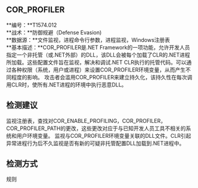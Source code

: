 ## COR_PROFILER  
**编号：**T1574.012  
**战术：**防御规避（Defense Evasion)  
**数据源：**文件监视，进程命令行参数，进程监视，Windows注册表  
**基本描述：**COR_PROFILER是.NET Framework的一项功能，允许开发人员指定一个非托管（或.NET外部）的DLL，该DLL会被每个加载了CLR的.NET进程所加载。这些配置文件旨在监视，解决和调试.NET CLR执行的托管代码。可以通过各种权限（系统，用户或进程）来设置COR_PROFILER环境变量，从而产生不同程度的影响。
攻击者会滥用COR_PROFILER来建立持久化，该持久性在每次调用CLR时，使所有.NET进程的环境中执行恶意DLL。  
## 检测建议  
监视注册表，查找对COR_ENABLE_PROFILING，COR_PROFILER，COR_PROFILER_PATH的更改，这些更改对应于与已知开发人员工具不相关的系统和用户环境变量。
监视与COR_PROFILER环境变量关联的DLL文件。CLR引起异常进程行为后不久监视是否有新的可疑非托管配置DLL加载到.NET进程中。  
## 检测方式  
规则